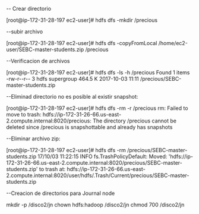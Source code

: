 -- Crear directorio 

[root@ip-172-31-28-197 ec2-user]# hdfs dfs -mkdir /precious

--subir archivo 

[root@ip-172-31-28-197 ec2-user]# hdfs dfs -copyFromLocal /home/ec2-user/SEBC-master-students.zip  /precious  

--Verificacion de archivos

[root@ip-172-31-28-197 ec2-user]# hdfs dfs -ls -h /precious
Found 1 items
-rw-r--r--   3 hdfs supergroup    464.5 K 2017-10-03 11:11 /precious/SEBC-master-students.zip


--Eliminad directorio no es posible al existir snapshot:

[root@ip-172-31-28-197 ec2-user]# hdfs dfs -rm -r /precious
rm: Failed to move to trash: hdfs://ip-172-31-26-66.us-east-2.compute.internal:8020/precious: The directory /precious cannot be deleted since /precious is snapshottable and already has snapshots

--Eliminar archivo zip:

[root@ip-172-31-28-197 ec2-user]# hdfs dfs -rm /precious/SEBC-master-students.zip
17/10/03 11:22:15 INFO fs.TrashPolicyDefault: Moved: 'hdfs://ip-172-31-26-66.us-east-2.compute.internal:8020/precious/SEBC-master-students.zip' to trash at: hdfs://ip-172-31-26-66.us-east-2.compute.internal:8020/user/hdfs/.Trash/Current/precious/SEBC-master-students.zip

--Creacion de directorios para Journal node

mkdir -p /disco2/jn 
chown hdfs:hadoop /disco2/jn
chmod 700 /disco2/jn
